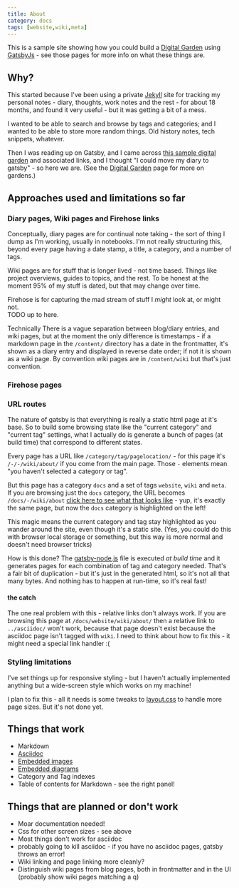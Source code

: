 ```yaml
---
title: About
category: docs
tags: [website,wiki,meta]
---
```


This is a sample site showing how you could build a [Digital Garden](../garden/) using [GatsbyJs](../gatsby/) - see those pages for more info on what these things are.

## Why?

This started because I've been using a private [Jekyll](https://jekyllrb.com/) site for tracking my personal notes - diary, thoughts, work notes and the rest - for about 18 months, and found it very useful - but it was getting a bit of a mess.

I wanted to be able to search and browse by tags and categories; and I wanted to be able to store more random things.  Old history notes, tech snippets, whatever.

Then I was reading up on Gatsby, and I came across [this sample digital garden](https://github.com/johno/digital-garden) and associated links, and I thought "I could move my diary to gatsby" - so here we are.   (See the [Digital Garden](../garden/) page for more on gardens.)

## Approaches used and limitations so far

### Diary pages, Wiki pages and Firehose links
Conceptually, diary pages are for continual note taking - the sort of thing I dump as I'm working, usually in notebooks.  I'm not really structuring this, beyond every page having a date stamp, a title, a category, and a number of tags.

Wiki pages are for stuff that is longer lived - not time based.  Things like project overviews, guides to topics, and the rest.  To be honest at the moment 95% of my stuff is dated, but that may change over time.

Firehose is for capturing the mad stream of stuff I _might_ look at, or might not.  
TODO up to here.

Technically There is a vague separation between blog/diary entries, and wiki pages, but at the moment the only difference is timestamps - if a markdown page in the `/content/` directory has a date in the frontmatter, it's shown as a diary entry and displayed in reverse date order; if not it is shown as a wiki page.  By convention wiki pages are in `/content/wiki` but that's just convention.

### Firehose pages

### URL routes

The nature of gatsby is that everything is really a static html page at it's base.  So to build some browsing state like the "current category" and "current tag" settings, what I actually do is generate a bunch of pages (at build time) that correspond to different states.

Every page has a URL like `/category/tag/pagelocation/` - for this page it's `/-/-/wiki/about/` if you come from the main page.  Those `-` elements mean "you haven't selected a category or tag".

But this page has a category `docs` and a set of tags `website`, `wiki` and `meta`.  If you are browsing just the `docs` category, the URL becomes `/docs/-/wiki/about` [click here to see what that looks like](/docs/-/wiki/about/) - yup, it's exactly the same page, but now the `docs` category is highlighted on the left!

This magic means the current category and tag stay highlighted as you wander around the site, even though it's a static site.  (Yes, you could do this with browser local storage or something, but this way is more normal and doesn't need browser tricks)

How is this done?  The [gatsby-node.js](https://github.com/kornysietsma/digital-garden-sample/blob/master/gatsby-node.js) file is executed _at build time_ and it generates pages for each combination of tag and category needed.  That's a fair bit of duplication - but it's just in the generated html, so it's not all that many bytes.  And nothing has to happen at run-time, so it's real fast!

#### the catch

The one real problem with this - relative links don't always work.  If you are browsing this page at `/docs/website/wiki/about/` then a relative link to `../asciidoc/` won't work, because that page doesn't exist because the asciidoc page isn't tagged with `wiki`.  I need to think about how to fix this - it might need a special link handler :(

### Styling limitations

I've set things up for responsive styling - but I haven't actually implemented anything but a wide-screen style which works on my machine!

I plan to fix this - all it needs is some tweaks to [layout.css](https://github.com/kornysietsma/digital-garden-sample/blob/master/src/components/layout.css) to handle more page sizes.  But it's not done yet.

## Things that work

* Markdown
* [Asciidoc](/-/-/wiki/asciidoc/)
* [Embedded images](/-/-/blog/2020-01-02-images/)
* [Embedded diagrams](/-/-/blog/2020-01-03-diagrams/)
* Category and Tag indexes
* Table of contents for Markdown - see the right panel!

## Things that are planned or don't work

* Moar documentation needed!
* Css for other screen sizes - see above
* Most things don't work for asciidoc
* probably going to kill asciidoc - if you have no asciidoc pages, gatsby throws an error!
* Wiki linking and page linking more cleanly?
* Distinguish wiki pages from blog pages, both in frontmatter and in the UI (probably show wiki pages matching a q)

